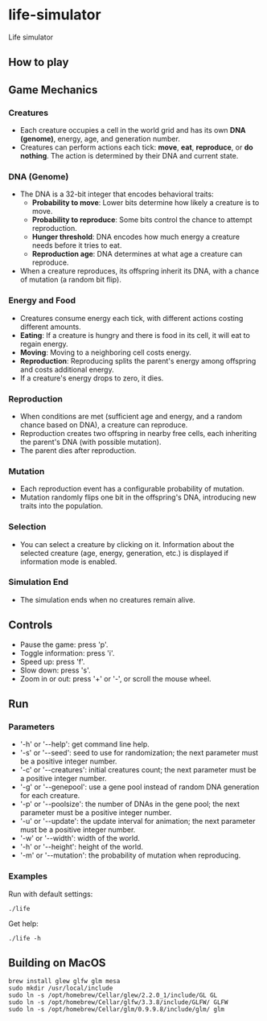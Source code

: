 # life-simulator
Life simulator

## How to play

## Game Mechanics

### Creatures

- Each creature occupies a cell in the world grid and has its own **DNA (genome)**, energy, age, and generation number.
- Creatures can perform actions each tick: **move**, **eat**, **reproduce**, or **do nothing**. The action is determined by their DNA and current state.

### DNA (Genome)

- The DNA is a 32-bit integer that encodes behavioral traits:
    - **Probability to move**: Lower bits determine how likely a creature is to move.
    - **Probability to reproduce**: Some bits control the chance to attempt reproduction.
    - **Hunger threshold**: DNA encodes how much energy a creature needs before it tries to eat.
    - **Reproduction age**: DNA determines at what age a creature can reproduce.
- When a creature reproduces, its offspring inherit its DNA, with a chance of mutation (a random bit flip).

### Energy and Food

- Creatures consume energy each tick, with different actions costing different amounts.
- **Eating**: If a creature is hungry and there is food in its cell, it will eat to regain energy.
- **Moving**: Moving to a neighboring cell costs energy.
- **Reproduction**: Reproducing splits the parent's energy among offspring and costs additional energy.
- If a creature's energy drops to zero, it dies.

### Reproduction

- When conditions are met (sufficient age and energy, and a random chance based on DNA), a creature can reproduce.
- Reproduction creates two offspring in nearby free cells, each inheriting the parent's DNA (with possible mutation).
- The parent dies after reproduction.

### Mutation

- Each reproduction event has a configurable probability of mutation.
- Mutation randomly flips one bit in the offspring's DNA, introducing new traits into the population.

### Selection

- You can select a creature by clicking on it. Information about the selected creature (age, energy, generation, etc.) is displayed if information mode is enabled.

### Simulation End

- The simulation ends when no creatures remain alive.

## Controls

- Pause the game: press 'p'.
- Toggle information: press 'i'.
- Speed up: press 'f'.
- Slow down: press 's'.
- Zoom in or out: press '+' or '-', or scroll the mouse wheel.

## Run

### Parameters

* '-h' or '--help': get command line help.
* '-s' or '--seed': seed to use for randomization; the next parameter must be a positive integer number.
* '-c' or '--creatures': initial creatures count; the next parameter must be a positive integer number.
* '-g' or '--genepool': use a gene pool instead of random DNA generation for each creature.
* '-p' or '--poolsize': the number of DNAs in the gene pool; the next parameter must be a positive integer number.
* '-u' or '--update':  the update interval for animation; the next parameter must be a positive integer number.
* '-w' or '--width': width of the world.
* '-h' or '--height': height of the world.
* '-m' or '--mutation': the probability of mutation when reproducing.

### Examples

Run with default settings:

    ./life

Get help:

    ./life -h

## Building on MacOS

    brew install glew glfw glm mesa
    sudo mkdir /usr/local/include
    sudo ln -s /opt/homebrew/Cellar/glew/2.2.0_1/include/GL GL
    sudo ln -s /opt/homebrew/Cellar/glfw/3.3.8/include/GLFW/ GLFW
    sudo ln -s /opt/homebrew/Cellar/glm/0.9.9.8/include/glm/ glm
